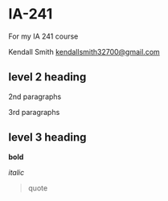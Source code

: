 # IA-241
For my IA 241 course

Kendall Smith
kendallsmith32700@gmail.com

## level 2 heading

2nd paragraphs

3rd paragraphs

## level 3 heading

**bold**

*italic*

> quote 
